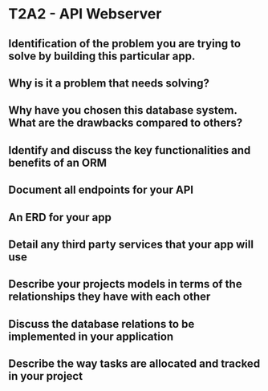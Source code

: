 # T2A2 - API Webserver

## Identification of the problem you are trying to solve by building this particular app.


## Why is it a problem that needs solving?


## Why have you chosen this database system. What are the drawbacks compared to others?


## Identify and discuss the key functionalities and benefits of an ORM


## Document all endpoints for your API


## An ERD for your app


## Detail any third party services that your app will use


## Describe your projects models in terms of the relationships they have with each other


## Discuss the database relations to be implemented in your application


## Describe the way tasks are allocated and tracked in your project
